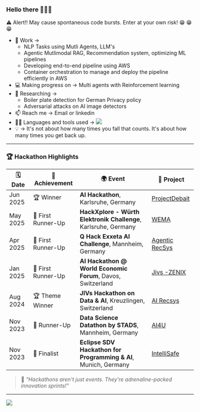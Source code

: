### Hello there 👋👋👋

:warning: Alert!! May cause spontaneous code bursts. Enter at your own risk! :grin: :grin: :grin:
* :office: Work -> 
  - NLP Tasks using Mutli Agents, LLM's
  - Agentic Mutlimodal RAG, Recommendation system, optimizing ML pipelines 
  - Developing end-to-end pipeline using AWS
  - Container orchestration to manage and deploy the pipeline efficiently in AWS 
* :computer: Making progress on -> Multi agents with Reinforcement learning
* :closed_book: Researching ->
    - Boiler plate detection for German Privacy policy
    - Adversarial attacks on AI image detectors
* :mailbox: Reach me -> Email or linkedin
* :technologist: Languages and tools used -> <img src="https://skillicons.dev/icons?i=py,pytorch,opencv,git,kubernetes,docker,aws,anaconda,java" />
* :bulb: -> It's not about how many times you fall that counts. It's about how many times you get back up.

---

### 🏆 Hackathon Highlights
| 🗓️ Date | 🏅 Achievement | 🌍 Event | 📁 Project |
|--------|----------------|----------|----------|
| Jun 2025 | 🏆 Winner | **AI Hackathon**, Karlsruhe, Germany | [ProjectDebait](https://github.com/sreehari59/ProjectDebait) |
| May 2025 | 🥈 First Runner-Up | **HackXplore - Würth Elektronik Challenge**, Karlsruhe, Germany | [WEMA](https://github.com/sreehari59/HackXplore) |
| Apr 2025 | 🥈 First Runner-Up | **Q Hack Exxeta AI Challenge**, Mannheim, Germany | [Agentic RecSys](https://github.com/sreehari59/Talenta_QSummitHack) |
| Jan 2025 | 🥈 First Runner-Up | **AI Hackathon @ World Economic Forum**, Davos, Switzerland | [Jivs -ZENIX](https://github.com/tyagiprnv/Jivs-WEF-Hackathon) |
| Aug 2024 | 🏆 Theme Winner | **JIVs Hackathon on Data & AI**, Kreuzlingen, Switzerland | [AI Recsys](https://github.com/AakritiiIstwal/jivs_hackathon) |
| Nov 2023 | 🥈 Runner-Up | **Data Science Datathon by STADS**, Mannheim, Germany | [AI4U](https://github.com/sreehari59/Datathon2023-WaterDamageDetection) |
| Nov 2023 | 🎯 Finalist | **Eclipse SDV Hackathon for Programming & AI**, Munich, Germany | [IntelliSafe](https://github.com/Eclipse-SDV-Hackathon-Accenture/IntelliSafe) |

> 💬 *"Hackathons aren't just events. They're adrenaline-packed innovation sprints!"*

---

<a href="https://github.com/anuraghazra/github-readme-stats">
  <img align="center" src="https://github-readme-stats.vercel.app/api/top-langs/?username=sreehari59&langs_count=8&layout=compact&theme=merko" />
</a>
<!--
**sreehari59/sreehari59** is a ✨ _special_ ✨ repository because its `README.md` (this file) appears on your GitHub profile.

Here are some ideas to get you started:

- 🔭 I’m currently working on ...
- 🌱 I’m currently learning ...
- 👯 I’m looking to collaborate on ...
- 🤔 I’m looking for help with ...
- 💬 Ask me about ...
- 📫 How to reach me: ...
- 😄 Pronouns: ...
- ⚡ Fun fact: ...
Look into this this link for tech related icons -> https://github.com/tandpfun/skill-icons
Look into this this link for enoji related icons -> https://gist.github.com/rxaviers/7360908
Look into this this link for status in readme -> https://github.com/anuraghazra/github-readme-stats
-->
